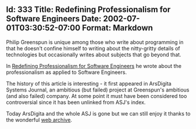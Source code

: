 Id: 333
Title: Redefining Professionalism for Software Engineers
Date: 2002-07-01T03:30:52-07:00
Format: Markdown
--------------
Philip Greenspun is unique among those who write about programming in
that he doesn't confine himself to writing about the nitty-gritty
details of technologies but occasionally writes about subjects that go
beyond that.

In [Redefining Professionalism for Software
Engineers](http://web.archive.org/web/20010604035443/www.arsdigita.com/asj/professionalism)
he wrote about the professionalism as applied to Software Engineers.

The history of this article is interesting - it first appeared in
ArsDigita Systems Journal, an ambitious (but failed) project at
Greenspun's ambitious (and also failed) company. At some point it must
have been considered too controversial since it has been unlinked from
ASJ's index.

Today ArsDigita and the whole ASJ is gone but we can still enjoy it
thanks to the wonderful [web archive](http://web.archive.org/).
